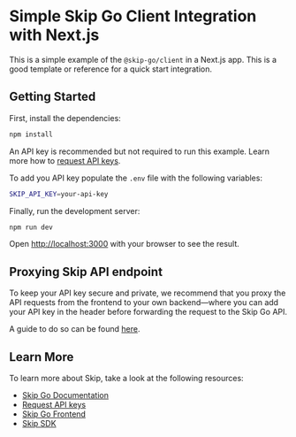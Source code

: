 # Simple Skip Go Client Integration with Next.js

This is a simple example of the `@skip-go/client` in a Next.js app. This is a good template or reference for a quick start integration.

## Getting Started

First, install the dependencies:

```bash
npm install
```

An API key is recommended but not required to run this example. Learn more how to [request API keys](https://docs.skip.build/go/general/api-keys).

To add you API key populate the `.env` file with the following variables:

```bash
SKIP_API_KEY=your-api-key
```

Finally, run the development server:

```bash
npm run dev
```

Open [http://localhost:3000](http://localhost:3000) with your browser to see the result.

## Proxying Skip API endpoint

To keep your API key secure and private, we recommend that you proxy the API requests from the frontend to your own backend—where you can add your API key in the header before forwarding the request to the Skip Go API.

A guide to do so can be found [here](https://docs.skip.build/go/general/api-keys#setup-a-proxy-to-receive-skip-go-api-requests-and-add-the-api-key).

## Learn More

To learn more about Skip, take a look at the following resources:

- [Skip Go Documentation](https://docs.skip.build/go/general/getting-started)
- [Request API keys](https://docs.skip.build/go/general/api-keys)
- [Skip Go Frontend](https://go.skip.build/)
- [Skip SDK](https://www.npmjs.com/package/@skip-go/client)
